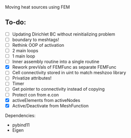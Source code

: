 Moving heat sources using FEM

To-do:
------
- [ ] Updating Dirichlet BC without reinitializing problem
- [ ] boundary to meshtags!
- [ ] Rethink OOP of activation
- [ ] 2 main loops
- [ ] 1 main loop
- [ ] Inner assembly routine into a single routine
- [x] Rework prevVals of FEMFunc as separate FEMFunc
- [ ] Cell connectivity stored in uint to match meshzoo library
- [ ] Privatize attributes!
- [ ] Timer
- [ ] Get pointer to connectivity instead of copying
- [ ] Protect con from e.con
- [x] activeElements from activeNodes
- [x] Active/Deactivate from MeshFunction

Dependencies:

- pybind11
- Eigen
